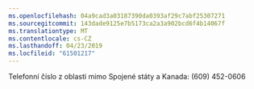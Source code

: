 ```yaml
---
ms.openlocfilehash: 04a9cad3a03187390da0393af29c7abf25307271
ms.sourcegitcommit: 143dade9125e7b5173ca2a3a902bcd6f4b14067f
ms.translationtype: MT
ms.contentlocale: cs-CZ
ms.lasthandoff: 04/23/2019
ms.locfileid: "61501217"
---
```

Telefonní číslo z oblasti mimo Spojené státy a Kanada: (609) 452-0606